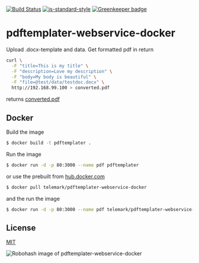 [![Build Status](https://travis-ci.org/telemark/pdftemplater-webservice-docker.svg?branch=master)](https://travis-ci.org/telemark/pdftemplater-webservice-docker)
[![js-standard-style](https://img.shields.io/badge/code%20style-standard-brightgreen.svg?style=flat)](https://github.com/feross/standard)
[![Greenkeeper badge](https://badges.greenkeeper.io/telemark/pdftemplater-webservice-docker.svg)](https://greenkeeper.io/)

# pdftemplater-webservice-docker

Upload .docx-template and data. Get formatted pdf in return

```sh
curl \
  -F "title=This is my title" \
  -F "description=Love my description" \
  -F "body=My body is beautiful" \
  -F "file=@test/data/testdoc.docx" \
  http://192.168.99.100 > converted.pdf
```

returns [converted.pdf](test/data/converted.pdf)

## Docker

Build the image

```sh
$ docker build -t pdftemplater .
```

Run the image

```sh
$ docker run -d -p 80:3000 --name pdf pdftemplater
```

or use the prebuilt from [hub.docker.com](https://hub.docker.com/r/telemark/pdftemplater-webservice-docker)

```sh
$ docker pull telemark/pdftemplater-webservice-docker
```

and the run the image

```sh
$ docker run -d -p 80:3000 --name pdf telemark/pdftemplater-webservice-docker
```

## License

[MIT](LICENSE)

![Robohash image of pdftemplater-webservice-docker](https://robots.kebabstudios.party/pdftemplater-webservice-docker.png "Robohash image of pdftemplater-webservice-docker")